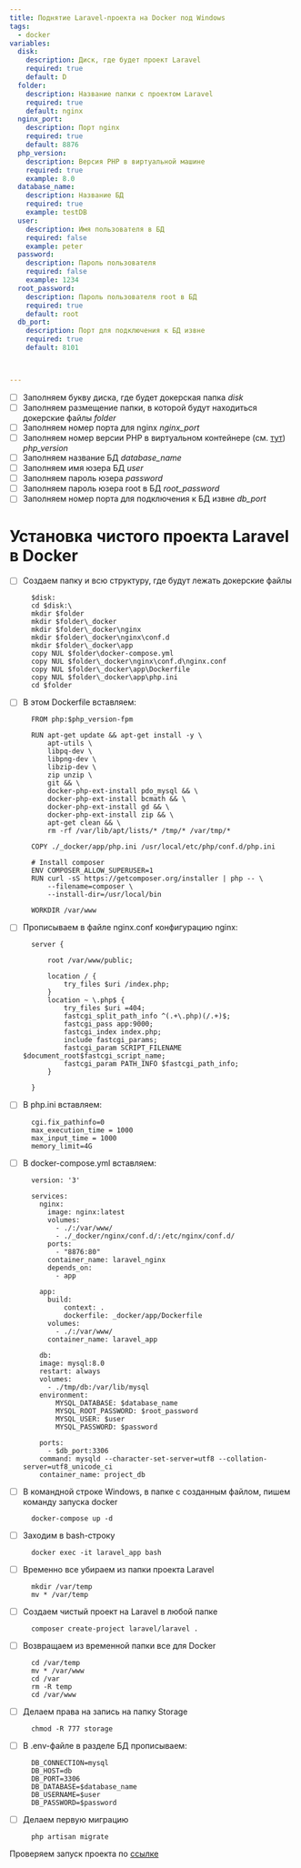 ```yaml
---
title: Поднятие Laravel-проекта на Docker под Windows
tags:
  - docker 
variables:
  disk:
    description: Диск, где будет проект Laravel
    required: true
    default: D
  folder:
    description: Название папки с проектом Laravel
    required: true
    default: nginx
  nginx_port:
    description: Порт nginx
    required: true
    default: 8876
  php_version:
    description: Версия PHP в виртуальной машине
    required: true
    example: 8.0
  database_name:    
    description: Название БД
    required: true
    example: testDB
  user:    
    description: Имя пользователя в БД
    required: false
    example: peter
  password:    
    description: Пароль пользователя
    required: false
    example: 1234
  root_password:    
    description: Пароль пользователя root в БД
    required: true
    default: root
  db_port:
    description: Порт для подключения к БД извне
    required: true
    default: 8101



---
```

- [ ] Заполняем букву диска, где будет докерская папка <var>disk</var>
- [ ] Заполняем размещение папки, в которой будут находиться докерские файлы <var>folder</var>
- [ ] Заполняем номер порта для nginx <var>nginx_port</var>
- [ ] Заполняем номер версии PHP в виртуальном контейнере 
  (см. [тут](https://howto.parfentiy.site/howto.html?pth=howtos/docker-windows-Nginx-PHP.md)) <var>php_version</var>
- [ ] Заполняем название БД <var>database_name</var>
- [ ] Заполняем имя юзера БД <var>user</var>
- [ ] Заполняем пароль юзера <var>password</var>
- [ ] Заполняем пароль юзера root в БД <var>root_password</var>
- [ ] Заполняем номер порта для подключения к БД извне <var>db_port</var>

# Установка чистого проекта Laravel в Docker 

- [ ] Создаем папку и всю структуру, где будут лежать докерские файлы
  ```
    $disk:
    cd $disk:\ 
    mkdir $folder
    mkdir $folder\_docker
    mkdir $folder\_docker\nginx
    mkdir $folder\_docker\nginx\conf.d
    mkdir $folder\_docker\app
    copy NUL $folder\docker-compose.yml
    copy NUL $folder\_docker\nginx\conf.d\nginx.conf
    copy NUL $folder\_docker\app\Dockerfile
    copy NUL $folder\_docker\app\php.ini
    cd $folder
  ```  
  
- [ ] В этом Dockerfile вставляем:
  ```
    FROM php:$php_version-fpm

    RUN apt-get update && apt-get install -y \
        apt-utils \
        libpq-dev \
        libpng-dev \
        libzip-dev \
        zip unzip \
        git && \
        docker-php-ext-install pdo_mysql && \
        docker-php-ext-install bcmath && \
        docker-php-ext-install gd && \
        docker-php-ext-install zip && \
        apt-get clean && \
        rm -rf /var/lib/apt/lists/* /tmp/* /var/tmp/*
    
    COPY ./_docker/app/php.ini /usr/local/etc/php/conf.d/php.ini
    
    # Install composer
    ENV COMPOSER_ALLOW_SUPERUSER=1
    RUN curl -sS https://getcomposer.org/installer | php -- \
        --filename=composer \
        --install-dir=/usr/local/bin
    
    WORKDIR /var/www
  ```
  
- [ ] Прописываем в файле nginx.conf конфигурацию nginx:
  ```
    server {
    
        root /var/www/public;
      
        location / {
            try_files $uri /index.php;
        }
        location ~ \.php$ {
            try_files $uri =404;
            fastcgi_split_path_info ^(.+\.php)(/.+)$;
            fastcgi_pass app:9000;
            fastcgi_index index.php;
            include fastcgi_params;
            fastcgi_param SCRIPT_FILENAME $document_root$fastcgi_script_name;
            fastcgi_param PATH_INFO $fastcgi_path_info;
        }
    
    }
  ```
  
- [ ] В php.ini вставляем:
  ```
    cgi.fix_pathinfo=0
    max_execution_time = 1000
    max_input_time = 1000
    memory_limit=4G
  ```
  
- [ ] В docker-compose.yml вставляем:
  ```
    version: '3'

    services:
      nginx:
        image: nginx:latest
        volumes:
          - ./:/var/www/
          - ./_docker/nginx/conf.d/:/etc/nginx/conf.d/
        ports:
          - "8876:80"
        container_name: laravel_nginx
        depends_on:
          - app
  
      app:
        build:
            context: .
            dockerfile: _docker/app/Dockerfile
        volumes:
          - ./:/var/www/
        container_name: laravel_app
  
      db:
      image: mysql:8.0
      restart: always
      volumes:
        - ./tmp/db:/var/lib/mysql
      environment:
          MYSQL_DATABASE: $database_name
          MYSQL_ROOT_PASSWORD: $root_password
          MYSQL_USER: $user
          MYSQL_PASSWORD: $password
          
      ports:
        - $db_port:3306
      command: mysqld --character-set-server=utf8 --collation-server=utf8_unicode_ci
      container_name: project_db
  ```

- [ ] В командной строке Windows, в папке с созданным файлом, пишем команду запуска docker
  ```
    docker-compose up -d
  ```

- [ ] Заходим в bash-строку
  ```
    docker exec -it laravel_app bash
  
  ```
- [ ] Временно все убираем из папки проекта Laravel
  ```
    mkdir /var/temp
    mv * /var/temp
  ```
  
- [ ] Создаем чистый проект на Laravel в любой папке
  ```
    composer create-project laravel/laravel .
  ```

- [ ] Возвращаем из временной папки все для Docker
  ```
    cd /var/temp
    mv * /var/www
    cd /var
    rm -R temp
    cd /var/www
  ```

- [ ] Делаем права на запись на папку Storage
  ```
    chmod -R 777 storage
  ```
  
- [ ] В .env-файле в разделе БД прописываем:
  ```
    DB_CONNECTION=mysql
    DB_HOST=db
    DB_PORT=3306
    DB_DATABASE=$database_name
    DB_USERNAME=$user
    DB_PASSWORD=$password
  ``` 

- [ ] Делаем первую миграцию
  ```  
    php artisan migrate
  ```
  
Проверяем запуск проекта по [ссылке](http://localhost:$nginx_port)
